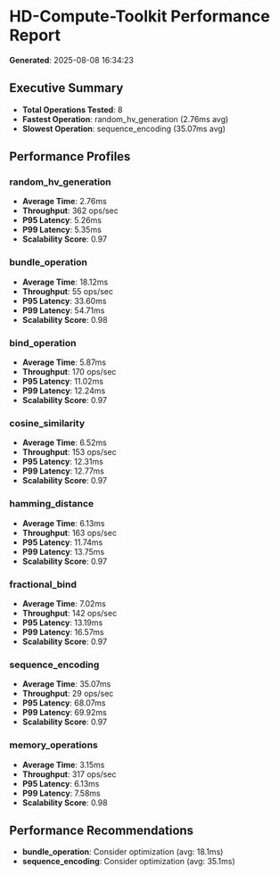 # HD-Compute-Toolkit Performance Report

**Generated**: 2025-08-08 16:34:23

## Executive Summary
- **Total Operations Tested**: 8
- **Fastest Operation**: random_hv_generation (2.76ms avg)
- **Slowest Operation**: sequence_encoding (35.07ms avg)

## Performance Profiles

### random_hv_generation
- **Average Time**: 2.76ms
- **Throughput**: 362 ops/sec
- **P95 Latency**: 5.26ms
- **P99 Latency**: 5.35ms
- **Scalability Score**: 0.97

### bundle_operation
- **Average Time**: 18.12ms
- **Throughput**: 55 ops/sec
- **P95 Latency**: 33.60ms
- **P99 Latency**: 54.71ms
- **Scalability Score**: 0.98

### bind_operation
- **Average Time**: 5.87ms
- **Throughput**: 170 ops/sec
- **P95 Latency**: 11.02ms
- **P99 Latency**: 12.24ms
- **Scalability Score**: 0.97

### cosine_similarity
- **Average Time**: 6.52ms
- **Throughput**: 153 ops/sec
- **P95 Latency**: 12.31ms
- **P99 Latency**: 12.77ms
- **Scalability Score**: 0.97

### hamming_distance
- **Average Time**: 6.13ms
- **Throughput**: 163 ops/sec
- **P95 Latency**: 11.74ms
- **P99 Latency**: 13.75ms
- **Scalability Score**: 0.97

### fractional_bind
- **Average Time**: 7.02ms
- **Throughput**: 142 ops/sec
- **P95 Latency**: 13.19ms
- **P99 Latency**: 16.57ms
- **Scalability Score**: 0.97

### sequence_encoding
- **Average Time**: 35.07ms
- **Throughput**: 29 ops/sec
- **P95 Latency**: 68.07ms
- **P99 Latency**: 69.92ms
- **Scalability Score**: 0.97

### memory_operations
- **Average Time**: 3.15ms
- **Throughput**: 317 ops/sec
- **P95 Latency**: 6.13ms
- **P99 Latency**: 7.58ms
- **Scalability Score**: 0.98

## Performance Recommendations

- **bundle_operation**: Consider optimization (avg: 18.1ms)
- **sequence_encoding**: Consider optimization (avg: 35.1ms)